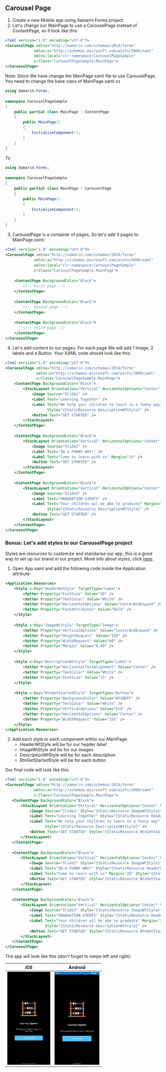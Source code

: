## Carousel Page
1. Create a new Mobile app using Xamarin Forms project.
2. Let's change our MainPage to use a CarouselPage instead of ContentPage, so It look like this:
``` xml
<?xml version="1.0" encoding="utf-8"?>
<CarouselPage xmlns="http://xamarin.com/schemas/2014/forms" 
             xmlns:x="http://schemas.microsoft.com/winfx/2009/xaml" 
             xmlns:local="clr-namespace:CarouselPageSample" 
             x:Class="CarouselPageSample.MainPage">
</CarouselPage>
```

Note: Since We have change the MainPage xaml file to use CarouselPage, You need to change the base class of MainPage.xaml.cs

``` csharp
using Xamarin.Forms;

namespace CarouselPageSample
{
    public partial class MainPage : ContentPage
    {
        public MainPage()
        {
            InitializeComponent();
        }
    }
}
```
To
``` csharp
using Xamarin.Forms;

namespace CarouselPageSample
{
    public partial class MainPage : CarouselPage
    {
        public MainPage()
        {
            InitializeComponent();
        }
    }
}
```

3. CarouselPage is a container of pages, So let's add 3 pages to MainPage.xaml:

``` xml
<?xml version="1.0" encoding="utf-8"?>
<CarouselPage xmlns="http://xamarin.com/schemas/2014/forms" 
             xmlns:x="http://schemas.microsoft.com/winfx/2009/xaml" 
             xmlns:local="clr-namespace:CarouselPageSample" 
             x:Class="CarouselPageSample.MainPage">
             
    <ContentPage BackgroundColor="Black">
        <!-- First page -->
    </ContentPage>
       
    <ContentPage BackgroundColor="Black">
        <!-- Second page -->
    </ContentPage>

    <ContentPage BackgroundColor="Black">
        <!-- Third page -->
    </ContentPage>
</CarouselPage>
```

4. Let's add content to our pages. For each page We will add 1 Image, 2 labels and a Button. Your XAML code should look like this:

``` xml
<?xml version="1.0" encoding="utf-8"?>
<CarouselPage xmlns="http://xamarin.com/schemas/2014/forms"
              xmlns:x="http://schemas.microsoft.com/winfx/2009/xaml"
              x:Class="CarouselPageSample.MainPage">
    <ContentPage BackgroundColor="Black">
        <StackLayout Orientation="Vertical" HorizontalOptions="Center" VerticalOptions="Center" Padding="25">
            <Image Source="Slide1" />
            <Label Text="Learning Together" />
            <Label Text="We help your children to learn in a funny way" Margin="25"
                   Style="{StaticResource DescriptionWTStyle}" />
            <Button Text="GET STARTED" />
        </StackLayout>
    </ContentPage>

    <ContentPage BackgroundColor="Black">
        <StackLayout Orientation="Vertical" HorizontalOptions="Center" VerticalOptions="Center" Padding="25">
            <Image Source="Slide2" />
            <Label Text="IN A FUNNY WAY!" />
            <Label Text="Come to learn with us" Margin="25" />
            <Button Text="GET STARTED" />
        </StackLayout>
    </ContentPage>

    <ContentPage BackgroundColor="Black">
        <StackLayout Orientation="Vertical" HorizontalOptions="Center" VerticalOptions="Center" Padding="25">
            <Image Source="Slide3" />
            <Label Text="GRADUATION EVENTS" />
            <Label Text="Your children wil be abe to graduate" Margin="25"
                   Style="{StaticResource DescriptionWTStyle}" />
            <Button Text="GET STARTED" />
        </StackLayout>
    </ContentPage>
</CarouselPage>
```

### Bonus: Let's add styles to our CarouselPage project
Styles are resources to customize and standarise our app, this is a good way to set up our brand in our project. More info about styles, click [here](https://docs.microsoft.com/en-us/xamarin/get-started/quickstarts/styling?pivots=windows).

1. Open App.xaml and add the following code inside the Application attribute:
``` xml
<Application.Resources>
    <Style x:Key="HeaderWtStyle" TargetType="Label">
        <Setter Property="FontSize" Value="20" />
        <Setter Property="TextColor" Value="White" />
        <Setter Property="HorizontalOptions" Value="CenterAndExpand" />
        <Setter Property="FontAttributes" Value="Bold" />
    </Style>

    <Style x:Key="ImageWtStyle" TargetType="Image">
        <Setter Property="VerticalOptions" Value="CenterAndExpand" />
        <Setter Property="HeightRequest" Value="150" />
        <Setter Property="WidthRequest" Value="60" />
        <Setter Property="Margin" Value="0,40" />
    </Style>

    <Style x:Key="DescriptionWtStyle" TargetType="Label">
        <Setter Property="HorizontalTextAlignment" Value="Center" />
        <Setter Property="TextColor" Value="White" />
        <Setter Property="FontSize" Value="15" />
    </Style>

    <Style x:Key="BtnGetStartedStyle" TargetType="Button">
        <Setter Property="BackgroundColor" Value="#52BEFF" />
        <Setter Property="TextColor" Value="White" />
        <Setter Property="VerticalOptions" Value="End" />
        <Setter Property="HorizontalOptions" Value="Center" />
        <Setter Property="WidthRequest" Value="255" />
    </Style>
</Application.Resources>
```
2. Add each style to each component within our MainPage:
   - HeaderWtStyle will be for our header label
   - ImageWtStyle will be for our images
   - DescriptionWtStyle will be for each description
   - BtnGetStartedStyle will be for each button

Our final code will look like this:
 ``` xml
 <?xml version="1.0" encoding="utf-8"?>
<CarouselPage xmlns="http://xamarin.com/schemas/2014/forms"
              xmlns:x="http://schemas.microsoft.com/winfx/2009/xaml"
              x:Class="CarouselPageSample.MainPage">
    <ContentPage BackgroundColor="Black">
        <StackLayout Orientation="Vertical" HorizontalOptions="Center" VerticalOptions="Center" Padding="25">
            <Image Source="Slide1" Style="{StaticResource ImageWtStyle}" />
            <Label Text="Learning Together" Style="{StaticResource HeaderWtStyle}" />
            <Label Text="We help your children to learn in a funny way" Margin="25"
                   Style="{StaticResource DescriptionWtStyle}" />
            <Button Text="GET STARTED" Style="{StaticResource BtnGetStartedStyle}" />
        </StackLayout>
    </ContentPage>

    <ContentPage BackgroundColor="Black">
        <StackLayout Orientation="Vertical" HorizontalOptions="Center" VerticalOptions="Center" Padding="25">
            <Image Source="Slide2" Style="{StaticResource ImageWtStyle}" />
            <Label Text="IN A FUNNY WAY!" Style="{StaticResource HeaderWtStyle}" />
            <Label Text="Come to learn with us" Margin="25" Style="{StaticResource DescriptionWtStyle}" />
            <Button Text="GET STARTED" Style="{StaticResource BtnGetStartedStyle}" />
        </StackLayout>
    </ContentPage>

    <ContentPage BackgroundColor="Black">
        <StackLayout Orientation="Vertical" HorizontalOptions="Center" VerticalOptions="Center" Padding="25">
            <Image Source="Slide3" Style="{StaticResource ImageWtStyle}" />
            <Label Text="GRADUATION EVENTS" Style="{StaticResource HeaderWtStyle}" />
            <Label Text="Your children wil be abe to graduate" Margin="25"
                   Style="{StaticResource DescriptionWtStyle}" />
            <Button Text="GET STARTED" Style="{StaticResource BtnGetStartedStyle}" />
        </StackLayout>
    </ContentPage>
</CarouselPage>
 ```

 The app will look like this (don't forget to swipe left and right):

 | iOS | Android |
 | --- | --- |
 | <img src="../Screenshots/screen04.png" height="300" /> | <img src="../Screenshots/screen03.png" height="300" /> |